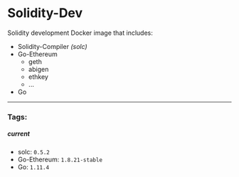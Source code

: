 # Solidity-Dev
Solidity development Docker image that includes:

 - Solidity-Compiler _(solc)_
 - Go-Ethereum
   - geth
   - abigen
   - ethkey
   - ...
 - Go

---

### Tags:

##### current

 - solc: `0.5.2`
 - Go-Ethereum: `1.8.21-stable`
 - Go: `1.11.4`
